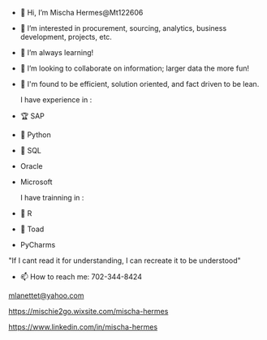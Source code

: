 - 👋 Hi, I’m Mischa Hermes@Mt122606
- 👀 I’m interested in procurement, sourcing, analytics, business development, projects, etc.
- 🌱 I’m always learning!
- 💞️ I’m looking to collaborate on information; larger data the more fun! 
- 🔎 I'm found to be efficient, solution oriented, and fact driven to be lean.
  
  I have experience in :
- 🏆 SAP
- 🏅 Python
- 🥈 SQL
- Oracle
- Microsoft
  
  I have trainning in :
- 🥉 R
- 🐸 Toad
- PyCharms


"If I cant read it for understanding, I can recreate it to be understood"

- 📫 How to reach me:
702-344-8424

mlanettet@yahoo.com

https://mischie2go.wixsite.com/mischa-hermes 

https://www.linkedin.com/in/mischa-hermes

<!---
Mt122606/Mt122606 is a ✨ special ✨ repository because its `README.md` (this file) appears on your GitHub profile.
You can click the Preview link to take a look at your changes.
--->

